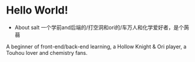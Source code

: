 # Hello World!

+ About salt
一个学前and后端的/打空洞和ori的/车万人和化学爱好者，是个蒟蒻

A beginner of front-end/back-end learning, a Hollow Knight & Ori player, a Touhou lover and chemistry fans.
<!---
salt114514/salt114514 is a ✨ special ✨ repository because its `README.md` (this file) appears on your GitHub profile.
You can click the Preview link to take a look at your changes.
--->
